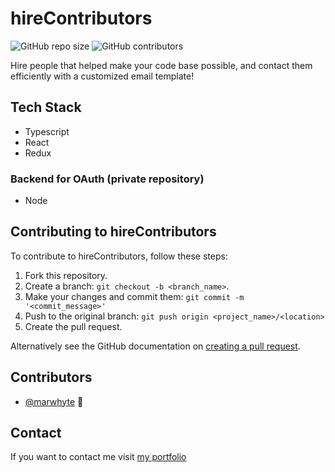 # hireContributors

![GitHub repo size](https://img.shields.io/github/repo-size/marwhyte/packageJSONemployer)
![GitHub contributors](https://img.shields.io/github/contributors/marwhyte/packageJSONemployer)

Hire people that helped make your code base possible, and contact them efficiently with a customized email template!

## Tech Stack
 - Typescript 
 - React
 - Redux
### Backend for OAuth (private repository)
 - Node

## Contributing to hireContributors

To contribute to hireContributors, follow these steps:

1. Fork this repository.
2. Create a branch: `git checkout -b <branch_name>`.
3. Make your changes and commit them: `git commit -m '<commit_message>'`
4. Push to the original branch: `git push origin <project_name>/<location>`
5. Create the pull request.

Alternatively see the GitHub documentation on [creating a pull request](https://help.github.com/en/github/collaborating-with-issues-and-pull-requests/creating-a-pull-request).

## Contributors

- [@marwhyte](https://github.com/marwhyte) 📖

## Contact

If you want to contact me visit [my portfolio](http://marcowhyte.com)
